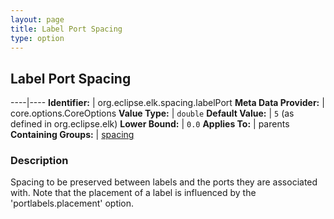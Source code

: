 ```yaml
---
layout: page
title: Label Port Spacing
type: option
---
```

## Label Port Spacing

----|----
**Identifier:** | org.eclipse.elk.spacing.labelPort
**Meta Data Provider:** | core.options.CoreOptions
**Value Type:** | `double`
**Default Value:** | `5` (as defined in org.eclipse.elk)
**Lower Bound:** | `0.0`
**Applies To:** | parents
**Containing Groups:** | [spacing](org-eclipse-elk-spacing)

### Description

Spacing to be preserved between labels and the ports they are associated with. Note that the placement of a label is influenced by the 'portlabels.placement' option.
